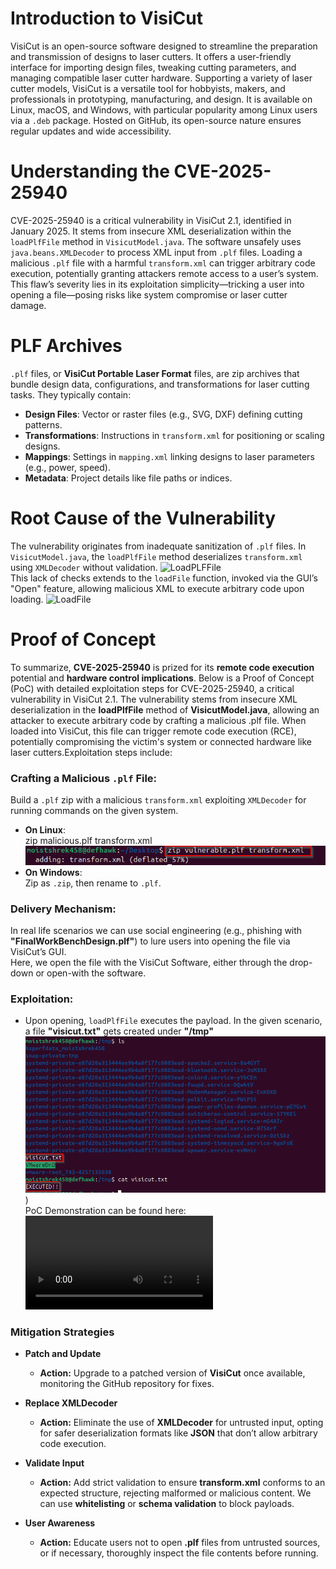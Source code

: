 # Introduction to VisiCut

VisiCut is an open-source software designed to streamline the preparation and transmission of designs to laser cutters. It offers a user-friendly interface for importing design files, tweaking cutting parameters, and managing compatible laser cutter hardware. Supporting a variety of laser cutter models, VisiCut is a versatile tool for hobbyists, makers, and professionals in prototyping, manufacturing, and design. It is available on Linux, macOS, and Windows, with particular popularity among Linux users via a `.deb` package. Hosted on GitHub, its open-source nature ensures regular updates and wide accessibility.

# Understanding the CVE-2025-25940

CVE-2025-25940 is a critical vulnerability in VisiCut 2.1, identified in January 2025. It stems from insecure XML deserialization within the `loadPlfFile` method in `VisicutModel.java`. The software unsafely uses `java.beans.XMLDecoder` to process XML input from `.plf` files. Loading a malicious `.plf` file with a harmful `transform.xml` can trigger arbitrary code execution, potentially granting attackers remote access to a user’s system. This flaw’s severity lies in its exploitation simplicity—tricking a user into opening a file—posing risks like system compromise or laser cutter damage.

# PLF Archives

`.plf` files, or **VisiCut Portable Laser Format** files, are zip archives that bundle design data, configurations, and transformations for laser cutting tasks. They typically contain:

- **Design Files**: Vector or raster files (e.g., SVG, DXF) defining cutting patterns.
- **Transformations**: Instructions in `transform.xml` for positioning or scaling designs.
- **Mappings**: Settings in `mapping.xml` linking designs to laser parameters (e.g., power, speed).
- **Metadata**: Project details like file paths or indices.

# Root Cause of the Vulnerability

The vulnerability originates from inadequate sanitization of `.plf` files. In `VisicutModel.java`, the `loadPlfFile` method deserializes `transform.xml` using `XMLDecoder` without validation. 
![LoadPLFFile](/media/images/loadplf.png)
<br>
This lack of checks extends to the `loadFile` function, invoked via the GUI’s "Open" feature, allowing malicious XML to execute arbitrary code upon loading.
![LoadFile](/media/images/loadfile.png)

# Proof of Concept

To summarize, **CVE-2025-25940** is prized for its **remote code execution** potential and **hardware control implications**. Below is a Proof of Concept (PoC) with detailed exploitation steps for CVE-2025-25940, a critical vulnerability in VisiCut 2.1. The vulnerability stems from insecure XML deserialization in the **loadPlfFile** method of **VisicutModel.java**, allowing an attacker to execute arbitrary code by crafting a malicious .plf file. When loaded into VisiCut, this file can trigger remote code execution (RCE), potentially compromising the victim's system or connected hardware like laser cutters.Exploitation steps include:

### Crafting a Malicious `.plf` File:
Build a `.plf` zip with a malicious `transform.xml` exploiting `XMLDecoder` for running commands on the given system.
   - **On Linux**:  
     zip malicious.plf transform.xml
     <br>
     ![Crafting_plf](media/images/linux.png)
     <br>
   - **On Windows**:  
     Zip as `.zip`, then rename to `.plf`.

### Delivery Mechanism:
In real life scenarios we can use social engineering (e.g., phishing with **"FinalWorkBenchDesign.plf"**) to lure users into opening the file via VisiCut’s GUI.
<br>
Here, we open the file with the VisiCut Software, either through the drop-down or open-with the software.

### Exploitation:
- Upon opening, `loadPlfFile` executes the payload. In the given scenario, a file **"visicut.txt"** gets created under **"/tmp"**
  <br>
  ![Payload_Executed](https://raw.githubusercontent.com/defHawk-tech/CVEs/main/CVE-2025-25940/media/images/executed.png))
  <br>
  PoC Demonstration can be found here:
  <br>
  ![Demonstration Video](https://raw.githubusercontent.com/defHawk-tech/CVEs/main/CVE-2025-25940/media/video/Visicut_Demonstration.mp4 "Demonstration Video")

### Mitigation Strategies

- **Patch and Update**  
  - **Action:** Upgrade to a patched version of **VisiCut** once available, monitoring the GitHub repository for fixes.  

- **Replace XMLDecoder**  
  - **Action:** Eliminate the use of **XMLDecoder** for untrusted input, opting for safer deserialization formats like **JSON** that don’t allow arbitrary code execution.  

- **Validate Input**  
  - **Action:** Add strict validation to ensure **transform.xml** conforms to an expected structure, rejecting malformed or malicious content. We can use **whitelisting** or **schema validation** to block payloads.  

- **User Awareness**  
  - **Action:** Educate users not to open **.plf** files from untrusted sources, or if necessary, thoroughly inspect the file contents before running.  
